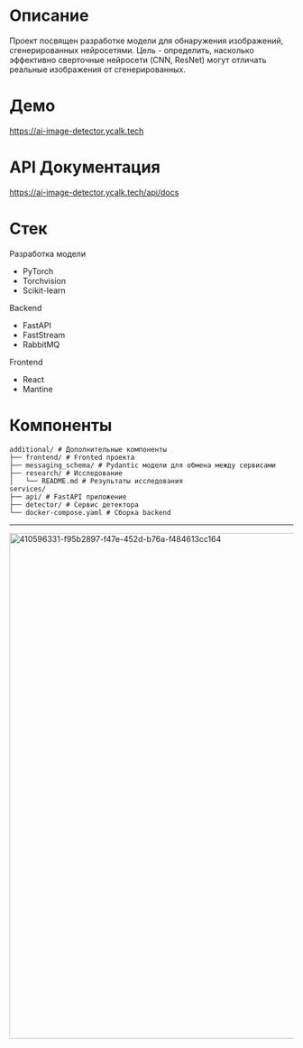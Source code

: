 # Описание

Проект посвящен разработке модели для обнаружения изображений, сгенерированных нейросетями.
Цель - определить, насколько эффективно сверточные нейросети (CNN, ResNet) могут отличать реальные изображения от сгенерированных.

# Демо

https://ai-image-detector.ycalk.tech

# API Документация

https://ai-image-detector.ycalk.tech/api/docs

# Стек

Разработка модели
- PyTorch
- Torchvision
- Scikit-learn

Backend
- FastAPI
- FastStream
- RabbitMQ

Frontend
- React
- Mantine

# Компоненты
```
additional/ # Дополнительные компоненты
├── frontend/ # Fronted проекта
├── messaging_schema/ # Pydantic модели для обмена между сервисами
├── research/ # Исследование
│   └── README.md # Результаты исследования
services/
├── api/ # FastAPI приложение
├── detector/ # Сервис детектора
└── docker-compose.yaml # Сборка backend
```
---

<img width="2700" height="897" alt="410596331-f95b2897-f47e-452d-b76a-f484613cc164" src="https://github.com/user-attachments/assets/68045c71-6b03-4763-a65c-2b46deab1ba2" />
